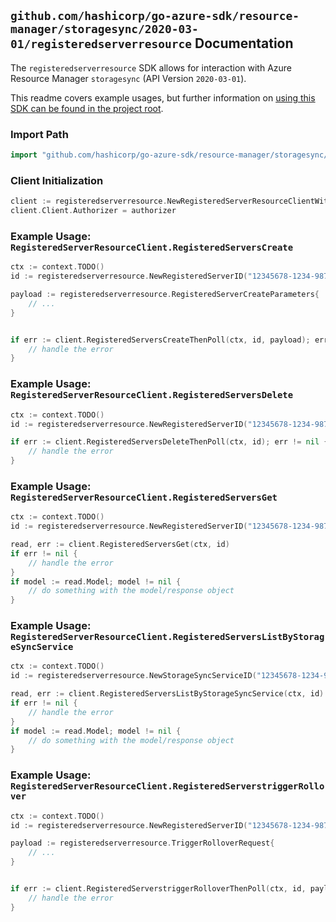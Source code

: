 
## `github.com/hashicorp/go-azure-sdk/resource-manager/storagesync/2020-03-01/registeredserverresource` Documentation

The `registeredserverresource` SDK allows for interaction with Azure Resource Manager `storagesync` (API Version `2020-03-01`).

This readme covers example usages, but further information on [using this SDK can be found in the project root](https://github.com/hashicorp/go-azure-sdk/tree/main/docs).

### Import Path

```go
import "github.com/hashicorp/go-azure-sdk/resource-manager/storagesync/2020-03-01/registeredserverresource"
```


### Client Initialization

```go
client := registeredserverresource.NewRegisteredServerResourceClientWithBaseURI("https://management.azure.com")
client.Client.Authorizer = authorizer
```


### Example Usage: `RegisteredServerResourceClient.RegisteredServersCreate`

```go
ctx := context.TODO()
id := registeredserverresource.NewRegisteredServerID("12345678-1234-9876-4563-123456789012", "example-resource-group", "storageSyncServiceName", "serverId")

payload := registeredserverresource.RegisteredServerCreateParameters{
	// ...
}


if err := client.RegisteredServersCreateThenPoll(ctx, id, payload); err != nil {
	// handle the error
}
```


### Example Usage: `RegisteredServerResourceClient.RegisteredServersDelete`

```go
ctx := context.TODO()
id := registeredserverresource.NewRegisteredServerID("12345678-1234-9876-4563-123456789012", "example-resource-group", "storageSyncServiceName", "serverId")

if err := client.RegisteredServersDeleteThenPoll(ctx, id); err != nil {
	// handle the error
}
```


### Example Usage: `RegisteredServerResourceClient.RegisteredServersGet`

```go
ctx := context.TODO()
id := registeredserverresource.NewRegisteredServerID("12345678-1234-9876-4563-123456789012", "example-resource-group", "storageSyncServiceName", "serverId")

read, err := client.RegisteredServersGet(ctx, id)
if err != nil {
	// handle the error
}
if model := read.Model; model != nil {
	// do something with the model/response object
}
```


### Example Usage: `RegisteredServerResourceClient.RegisteredServersListByStorageSyncService`

```go
ctx := context.TODO()
id := registeredserverresource.NewStorageSyncServiceID("12345678-1234-9876-4563-123456789012", "example-resource-group", "storageSyncServiceName")

read, err := client.RegisteredServersListByStorageSyncService(ctx, id)
if err != nil {
	// handle the error
}
if model := read.Model; model != nil {
	// do something with the model/response object
}
```


### Example Usage: `RegisteredServerResourceClient.RegisteredServerstriggerRollover`

```go
ctx := context.TODO()
id := registeredserverresource.NewRegisteredServerID("12345678-1234-9876-4563-123456789012", "example-resource-group", "storageSyncServiceName", "serverId")

payload := registeredserverresource.TriggerRolloverRequest{
	// ...
}


if err := client.RegisteredServerstriggerRolloverThenPoll(ctx, id, payload); err != nil {
	// handle the error
}
```
